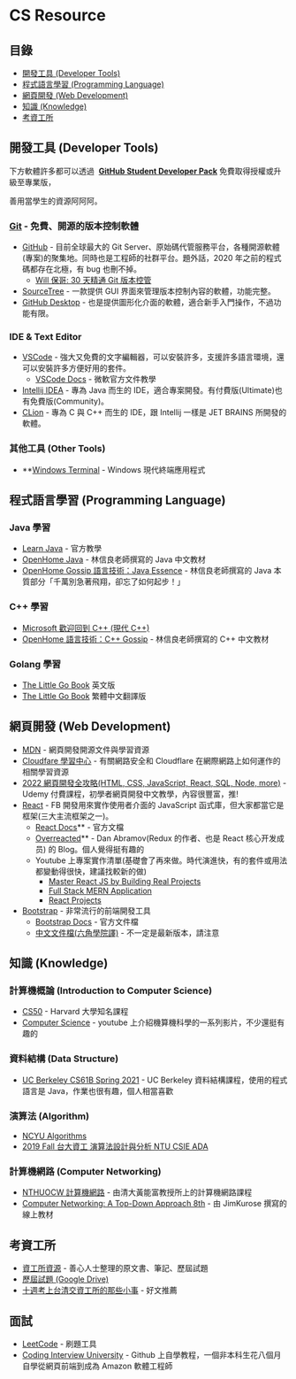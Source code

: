 # CS Resource

## 目錄

- [開發工具 (Developer Tools)](#開發工具-developer-tools")
- [程式語言學習 (Programming Language)](#程式語言學習-programming-language")
- [網頁開發 (Web Development)](#網頁開發-web-development)
- [知識 (Knowledge)](#知識-knowledge)
- [考資工所](#考資工所)

## 開發工具 (Developer Tools)

下方軟體許多都可以透過  **[GitHub Student Developer Pack](https://education.github.com/pack)** 免費取得授權或升級至專業版，

善用當學生的資源阿阿阿。

### [Git](https://gitforwindows.org/) - 免費、開源的版本控制軟體

- [GitHub](https://github.com/) - 目前全球最大的 Git Server、原始碼代管服務平台，各種開源軟體(專案)的聚集地。同時也是工程師的社群平台。題外話，2020 年之前的程式碼都存在北極，有 bug 也刪不掉。
  - [Will 保哥: 30 天精通 Git 版本控管](https://github.com/doggy8088/Learn-Git-in-30-days)
- [SourceTree](https://www.sourcetreeapp.com/) - 一款提供 GUI 界面來管理版本控制內容的軟體，功能完整。
- [GitHub Desktop](https://desktop.github.com/) - 也是提供圖形化介面的軟體，適合新手入門操作，不過功能有限。

### IDE & Text Editor

- [VSCode](https://code.visualstudio.com/) - 強大又免費的文字編輯器，可以安裝許多，支援許多語言環境，還可以安裝許多方便好用的套件。
  - [VSCode Docs](https://code.visualstudio.com/docs) - 微軟官方文件教學
- [Intellij IDEA](https://www.jetbrains.com/idea/) - 專為 Java 而生的 IDE，適合專案開發。有付費版(Ultimate)也有免費版(Community)。
- [CLion](https://www.jetbrains.com/clion/) - 專為 C 與 C++ 而生的 IDE，跟 Intellij 一樣是 JET BRAINS 所開發的軟體。

### 其他工具 (Other Tools)

- \*\*[Windows Terminal](https://www.microsoft.com/zh-tw/p/windows-terminal/9n0dx20hk701) - Windows 現代終端應用程式

## 程式語言學習 (Programming Language)

### Java 學習

- [Learn Java](https://dev.java/learn/) - 官方教學
- [OpenHome Java](https://openhome.cc/zh-tw/java/) - 林信良老師撰寫的 Java 中文教材
- [OpenHome Gossip 語言技術：Java Essence](https://openhome.cc/Gossip/JavaEssence/) - 林信良老師撰寫的 Java 本質部分「千萬別急著飛翔，卻忘了如何起步！」

### C++ 學習

- [Microsoft 歡迎回到 C++ (現代 C++)](https://learn.microsoft.com/zh-tw/cpp/cpp/welcome-back-to-cpp-modern-cpp?view=msvc-170&viewFallbackFrom=vs-2019)
- [OpenHome 語言技術：C++ Gossip](https://openhome.cc/Gossip/CppGossip/index.html) - 林信良老師撰寫的 C++ 中文教材

### Golang 學習

- [The Little Go Book](http://openmymind.net/The-Little-Go-Book/) 英文版
- [The Little Go Book](https://github.com/kevingo/the-little-go-book) 繁體中文翻譯版

## 網頁開發 (Web Development)

- [MDN](https://developer.mozilla.org/zh-TW/) - 網頁開發開源文件與學習資源
- [Cloudfare 學習中心](https://www.cloudflare.com/zh-tw/learning/) - 有關網路安全和 Cloudflare 在網際網路上如何運作的相關學習資源
- [2022 網頁開發全攻略(HTML, CSS, JavaScript, React, SQL, Node, more)](https://www.udemy.com/course/html5-css3-z/) - Udemy 付費課程，初學者網頁開發中文教學，內容很豐富，推!
- [React](https://reactjs.org/) - FB 開發用來實作使用者介面的 JavaScript 函式庫，但大家都當它是框架(三大主流框架之一)。
  - [React Docs](https://reactjs.org/docs/getting-started.html)\*\* - 官方文檔
  - [Overreacted](https://overreacted.io/)\*\* - Dan Abramov(Redux 的作者、也是 React 核心开发成员) 的 Blog。個人覺得挺有趣的
  - Youtube 上專案實作清單(基礎會了再來做。時代演進快，有的套件或用法都變動得很快，建議找較新的做)
    - [Master React JS by Building Real Projects](https://www.youtube.com/watch?v=GDa8kZLNhJ4&list=PL6QREj8te1P6wX9m5KnicnDVEucbOPsqR)
    - [Full Stack MERN Application](https://www.youtube.com/watch?v=ngc9gnGgUdA&list=PL6QREj8te1P7VSwhrMf3D3Xt4V6_SRkhu)
    - [React Projects](https://www.youtube.com/watch?v=XuFDcZABiDQ&list=PLillGF-RfqbY3c2r0htQyVbDJJoBFE6Rb)
- [Bootstrap](https://getbootstrap.com/) - 非常流行的前端開發工具
  - [Bootstrap Docs](https://getbootstrap.com/docs/5.2/getting-started/introduction/) - 官方文件檔
  - [中文文件檔(六角學院譯)](https://bootstrap5.hexschool.com/docs/5.1/getting-started/introduction/) - 不一定是最新版本，請注意

## 知識 (Knowledge)

### 計算機概論 (Introduction to Computer Science)

- [CS50](https://www.edx.org/course/introduction-computer-science-harvardx-cs50x) - Harvard 大學知名課程
- [Computer Science](https://www.youtube.com/watch?v=tpIctyqH29Q&list=PL8dPuuaLjXtNlUrzyH5r6jN9ulIgZBpdo) - youtube 上介紹機算機科學的一系列影片，不少還挺有趣的

### 資料結構 (Data Structure)

- [UC Berkeley CS61B Spring 2021](https://sp21.datastructur.es/) - UC Berkeley 資料結構課程，使用的程式語言是 Java，作業也很有趣，個人相當喜歡

### 演算法 (Algorithm)

- [NCYU Algorithms](https://ocw.nctu.edu.tw/course_detail-v.php?bgid=8&gid=0&nid=493)
- [2019 Fall 台大資工 演算法設計與分析 NTU CSIE ADA](https://www.csie.ntu.edu.tw/~yvchen/f107-ada/)

### 計算機網路 (Computer Networking)

- [NTHUOCW 計算機網路](https://www.youtube.com/watch?v=8HoeJ3JleQg&list=PLS0SUwlYe8cwqVK1W3cs5zrdChpWA1ooB) - 由清大黃能富教授所上的計算機網路課程
- [Computer Networking: A Top-Down Approach 8th](http://gaia.cs.umass.edu/kurose_ross/lectures.php) - 由 JimKurose 撰寫的線上教材

## 考資工所

- [資工所資源](https://eecsmt.com/cs-resource/) - 善心人士整理的原文書、筆記、歷屆試題
- [歷屆試題 (Google Drive)](https://drive.google.com/drive/folders/1S1n1htLt0nkMatIyDZLqpRuP7l9tj5X3)
- [十週考上台清交資工所的那些小事](https://hackmd.io/@kangchunhung/things_of_getting_admitted_by_CSIE_Department#%E5%8D%81%E9%80%B1%E8%80%83%E4%B8%8A%E5%8F%B0%E6%B8%85%E4%BA%A4%E8%B3%87%E5%B7%A5%E6%89%80%E7%9A%84%E9%82%A3%E4%BA%9B%E5%B0%8F%E4%BA%8B) - 好文推薦

## 面試

- [LeetCode](https://leetcode.com/problemset/all/) - 刷題工具
- [Coding Interview University](https://github.com/jwasham/coding-interview-university) - Github 上自學教程，一個非本科生花八個月自學從網頁前端到成為 Amazon 軟體工程師
